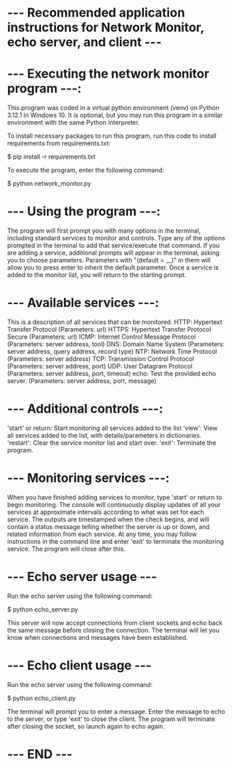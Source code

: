 # --- Recommended application instructions for Network Monitor, echo server, and client ---

# --- Executing the network monitor program ---:
This program was coded in a virtual python environment (venv) on Python 3.12.1 in Windows 10.
It is optional, but you may run this program in a similar environment with the same Python interpreter.

To install necessary packages to run this program, run this code to install requirements from requirements.txt:

$ pip install -r requirements.txt

To execute the program, enter the following command:

$ python network_monitor.py

# --- Using the program ---:
The program will first prompt you with many options in the terminal, including standard services to monitor and controls.
Type any of the options prompted in the terminal to add that service/execute that command.
If you are adding a service, additional prompts will appear in the terminal, asking you to choose parameters.
Parameters with "(default = __)" in them will allow you to press enter to inherit the default parameter.
Once a service is added to the monitor list, you will return to the starting prompt.

# --- Available services ---:
This is a description of all services that can be monitored.
HTTP: Hypertext Transfer Protocol (Parameters: url)
HTTPS: Hypertext Transfer Protocol Secure (Parameters: url)
ICMP: Internet Control Message Protocol (Parameters: server address, tool)
DNS: Domain Name System (Parameters: server address, query address, record type)
NTP: Network Time Protocol (Parameters: server address)
TCP: Transmission Control Protocol (Parameters: server address, port)
UDP: User Datagram Protocol (Parameters: server address, port, timeout)
echo: Test the provided echo server. (Parameters: server address, port, message)

# --- Additional controls ---:
'start' or return: Start monitoring all services added to the list
'view': View all services added to the list, with details/parameters in dictionaries.
'restart': Clear the service monitor list and start over.
'exit': Terminate the program.

# --- Monitoring services ---:
When you have finished adding services to monitor, type 'start' or return to begin monitoring.
The console will continuously display updates of all your services at approximate intervals according to what was set for each service.
The outputs are timestamped when the check begins, and will contain a status message telling whether the server is up or down, and related information from each service.
At any time, you may follow instructions in the command line and enter 'exit' to terminate the monitoring service.
The program will close after this.

# --- Echo server usage ---
Run the echo server using the following command:

$ python echo_server.py

This server will now accept connections from client sockets and echo back the same message before closing the connection.
The terminal will let you know when connections and messages have been established.

# --- Echo client usage ---
Run the echo server using the following command:

$ python echo_client.py

The terminal will prompt you to enter a message. Enter the message to echo to the server, or type 'exit' to close the client.
The program will terminate after closing the socket, so launch again to echo again.

# --- END ---
